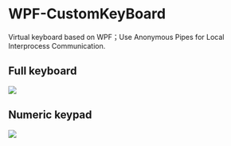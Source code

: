 # WPF-CustomKeyBoard

Virtual keyboard based on WPF；Use Anonymous Pipes for Local Interprocess Communication.


## Full keyboard
![](https://niuery.com/static/img/646cb6ffc582bc1a7f625ad73e911718.image.png)

## Numeric keypad
![](https://niuery.com/static/img/2a955bb1778047638f09bb560d6c236a.image.png)
